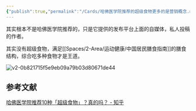 ```yaml
---
{"publish":true,"permalink":"/Cards/哈佛医学院推荐的超级食物更多的是营销概念.md","title":"哈佛医学院推荐的超级食物更多的是营销概念","created":"2022-12-28","modified":"2023-03-14","published":"2025-07-29T23:04:09.125+08:00","cssclasses":""}
---
```



其实根本不是哈佛医学院推荐的，只是它提供的发布平台上面的自媒体，私人投稿的作者。

其实没有超级食物，满足[[Spaces/2-Area/运动健康/中国居民膳食指南]]的膳食结构，综合吃多种食物才是王道。

![v2-0b821715f5e9eb09a79b03d80671de44](https://pub-pic.oldwinter.top/2025/06/47776c1326387f20a7cd1fec5a61a3a8.jpeg)

## 参考文献

[哈佛医学院推荐10种「超级食物」？真的吗？ - 知乎](https://zhuanlan.zhihu.com/p/585393782)